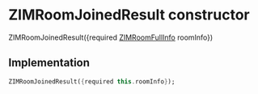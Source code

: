 


# ZIMRoomJoinedResult constructor







ZIMRoomJoinedResult({required [ZIMRoomFullInfo](../../zego_uikit_prebuilt_live_audio_room/ZIMRoomFullInfo-class.md) roomInfo})





## Implementation

```dart
ZIMRoomJoinedResult({required this.roomInfo});
```







